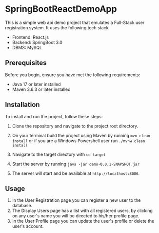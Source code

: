 # SpringBootReactDemoApp

This is a simple web api demo project that emulates a Full-Stack user registration system. It uses the following tech stack

- Frontend: React.js
- Backend: SpringBoot 3.0
- DBMS: MySQL


## Prerequisites

Before you begin, ensure you have met the following requirements:

- Java 17 or later installed
- Maven 3.6.3 or later installed

## Installation

To install and run the project, follow these steps:

1. Clone the repository and navigate to the project root directory.

2. On your terminal build the project using Maven by running `mvn clean install` or if you are a Windows Powershell user run `./mvnw clean install`

3. Navigate to the target directory with `cd target`

4. Start the server by running `java -jar demo-0.0.1-SNAPSHOT.jar`

5. The server will start and be available at `http://localhost:8080`.

## Usage

1. In the User Registration page you can register a new user to the database.
2. The Display Users page has a list with all registered users, by clicking on any user's name you will be directed to his/her profile page.
3. In the User Profile page you can update the user's profile or delete the user's account.

